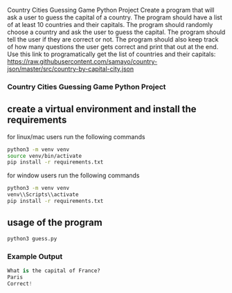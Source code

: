 
Country Cities Guessing Game Python Project Create a program that will ask a user to guess the capital of a country.
The program should have a list of at least 10 countries and their capitals.
The program should randomly choose a country and ask the user to guess the capital. 
The program should tell the user if they are correct or not. 
The program should also keep track of how many questions the user gets correct and print that out at the end.
Use this link to programatically get the list of countries and their capitals: https://raw.githubusercontent.com/samayo/country-json/master/src/country-by-capital-city.json

### Country Cities Guessing Game Python Project


## create a virtual environment and install the requirements

for linux/mac users run the following commands

```bash
python3 -m venv venv
source venv/bin/activate
pip install -r requirements.txt
```
for window users run the following commands

```bash
python3 -m venv venv
venv\\Scripts\\activate
pip install -r requirements.txt
```

## usage of the program

```python
python3 guess.py
```


### Example Output

```python
What is the capital of France?
Paris
Correct!
```
